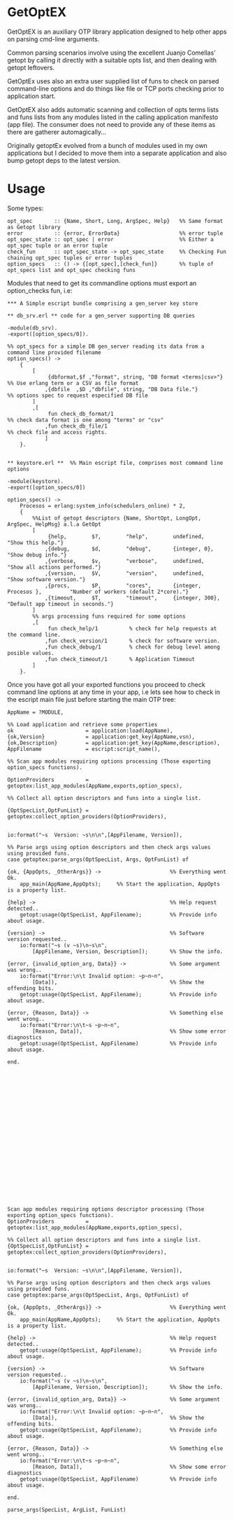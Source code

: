 
GetOptEX
========

GetOptEX is an auxiliary OTP library application designed to help other apps on parsing cmd-line arguments.

Common parsing scenarios involve using the excellent Juanjo Comellas' getopt by calling it directly with 
a suitable opts list, and then dealing with getopt leftovers. 

GetOptEx uses also an extra user supplied list of funs to check on parsed command-line options and do things
like file or TCP ports checking prior to application start.

GetOptEX also adds automatic scanning and collection of opts terms lists and funs lists from any modules listed 
in the calling application manifesto (app file). The consumer does not need to provide any of these items as 
there are gatherer automagically...

Originally getoptEx evolved from a bunch of modules used in my own applications but I decided to move them into a 
separate application and also bump getopt deps to the latest version.


Usage
=====

Some types:

	opt_spec       :: {Name, Short, Long, ArgSpec, Help}   %% Same format as Getopt library
	error          :: {error, ErrorData}                   %% error tuple
	opt_spec_state :: opt_spec | error                     %% Either a opt_spec tuple or an error tuple
	check_fun      :: opt_spec_state -> opt_spec_state     %% Checking Fun chaining opt_spec tuples or error tuples
	option_specs   :: () -> {[opt_spec],[check_fun]}       %% tuple of opt_specs list and opt_spec checking funs



Modules that need to get its commandline options must export an option_checks fun, i.e: 



	*** A Simple escript bundle comprising a gen_server key store 

	** db_srv.erl ** code for a gen_server supporting DB queries

	-module(db_srv).
	-export([option_specs/0]).

	%% opt_specs for a simple DB gen_server reading its data from a command line provided filename
	option_specs() ->
	    {    
	        [
	             {dbformat,$f ,"format", string, "DB format <terms|csv>"}   %% Use erlang term or a CSV as file format 
	            ,{dbfile  ,$D ,"dbfile", string, "DB Data file."}           %% options spec to request especified DB file
	        ]
	        ,[
	             fun check_db_format/1                                      %% check data format is one among "terms" or "csv"
	            ,fun check_db_file/1                                        %% check file and access rights.
	            ]
	    }.

    
	** keystore.erl **  %% Main escript file, comprises most command line options

	-module(keystore).
	-export([option_specs/0])

	option_specs() ->
	    Procesos = erlang:system_info(schedulers_online) * 2,
	    {    
			%%List of getopt descriptors {Name, ShortOpt, LongOpt, ArgSpec, HelpMsg} a.l.a GetOpt
	        [
	             {help,        $?,        "help",        undefined,                    "Show this help."}
	            ,{debug,       $d,        "debug",       {integer, 0},                 "Show debug info."}
	            ,{verbose,     $v,        "verbose",     undefined,                    "Show all actions performed."}
	            ,{version,     $V,        "version",     undefined,                    "Show software version."}
	            ,{procs,       $P,        "cores",       {integer, Procesos },         "Number of workers (default 2*core)."}
	            ,{timeout,     $T,        "timeout",     {integer, 300},                "Default app timeout in seconds."}
	        ]
	        %% args processing funs required for some options
	        ,[
	             fun check_help/1          % check for help requests at the command line.
	            ,fun check_version/1       % check for software version.
	            ,fun check_debug/1         % check for debug level among posible values.
	            ,fun check_timeout/1       % Application Timeout
	        ]
	    }.


Once you have got all your exported functions you proceed to check command line options at any time in your app, i.e lets see how 
to check in the escript main file just before starting the main OTP tree:

	AppName = ?MODULE,        

	%% Load application and retrieve some properties
    ok                       = application:load(AppName),
    {ok,Version}             = application:get_key(AppName,vsn),
    {ok,Description}         = application:get_key(AppName,description),
    AppFilename              = escript:script_name(),

    %% Scan app modules requiring options processing (Those exporting option_specs functions).

    OptionProviders          = getoptex:list_app_modules(AppName,exports,option_specs),

    %% Collect all option descriptors and funs into a single list.

    {OptSpecList,OptFunList} = getoptex:collect_option_providers(OptionProviders), 


    io:format("~s  Version: ~s\n\n",[AppFilename, Version]),

    %% Parse args using option descriptors and then check args values using provided funs.
    case getoptex:parse_args(OptSpecList, Args, OptFunList) of

    {ok, {AppOpts, _OtherArgs}} ->                      %% Everything went Ok.
        app_main(AppName,AppOpts);     %% Start the application, AppOpts is a property list.

    {help} ->                                           %% Help request detected..
        getopt:usage(OptSpecList, AppFilename);         %% Provide info about usage.

    {version} ->                                        %% Software version requested..
        io:format("~s (v ~s)\n~s\n", 
        	[AppFilename, Version, Description]);       %% Show the info.

    {error, {invalid_option_arg, Data}} ->              %% Some argument was wrong..
        io:format("Error:\n\t Invalid option: ~p~n~n",  
        	[Data]),                                    %% Show the offending bits.
        getopt:usage(OptSpecList, AppFilename);         %% Provide info about usage.

    {error, {Reason, Data}} ->                          %% Something else went wrong.. 
        io:format("Error:\n\t~s ~p~n~n",
        	[Reason, Data]),                            %% Show some error diagnostics
        getopt:usage(OptSpecList, AppFilename)          %% Provide info about usage.

    end.























    Scan app modules requiring options descriptor processing (Those exporting option_specs functions).
    OptionProviders          = getoptex:list_app_modules(AppName,exports,option_specs),

    %% Collect all option descriptors and funs into a single list.
    {OptSpecList,OptFunList} = getoptex:collect_option_providers(OptionProviders), 


    io:format("~s  Version: ~s\n\n",[AppFilename, Version]),

    %% Parse args using option descriptors and then check args values using provided funs.
    case getoptex:parse_args(OptSpecList, Args, OptFunList) of

    {ok, {AppOpts, _OtherArgs}} ->                      %% Everything went Ok.
        app_main(AppName,AppOpts);     %% Start the application, AppOpts is a property list.

    {help} ->                                           %% Help request detected..
        getopt:usage(OptSpecList, AppFilename);         %% Provide info about usage.

    {version} ->                                        %% Software version requested..
        io:format("~s (v ~s)\n~s\n", 
        	[AppFilename, Version, Description]);       %% Show the info.

    {error, {invalid_option_arg, Data}} ->              %% Some argument was wrong..
        io:format("Error:\n\t Invalid option: ~p~n~n",  
        	[Data]),                                    %% Show the offending bits.
        getopt:usage(OptSpecList, AppFilename);         %% Provide info about usage.

    {error, {Reason, Data}} ->                          %% Something else went wrong.. 
        io:format("Error:\n\t~s ~p~n~n",
        	[Reason, Data]),                            %% Show some error diagnostics
        getopt:usage(OptSpecList, AppFilename)          %% Provide info about usage.

    end.

	parse_args(SpecList, ArgList, FunList)


